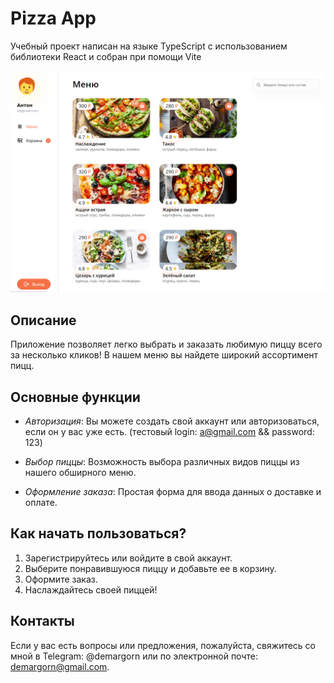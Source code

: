 # Pizza App

Учебный проект написан на языке TypeScript с использованием библиотеки React и собран при помощи Vite

![menu](public/menu.png)

## Описание

Приложение позволяет легко выбрать и заказать любимую пиццу всего за несколько кликов! В нашем меню вы найдете широкий ассортимент пицц.

## Основные функции

-  _Авторизация_: Вы можете создать свой аккаунт или авторизоваться, если он у вас уже есть. (тестовый login: a@gmail.com && password: 123)

-  _Выбор пиццы_: Возможность выбора различных видов пиццы из нашего обширного меню.

-  _Оформление заказа_: Простая форма для ввода данных о доставке и оплате.

## Как начать пользоваться?

1. Зарегистрируйтесь или войдите в свой аккаунт.
2. Выберите понравившуюся пиццу и добавьте ее в корзину.
3. Оформите заказ.
4. Наслаждайтесь своей пиццей!

## Контакты

Если у вас есть вопросы или предложения, пожалуйста, свяжитесь со мной в Telegram: @demargorn или по электронной почте: demargorn@gmail.com.
